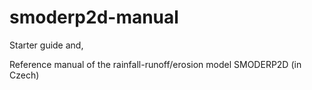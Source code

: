 # smoderp2d-manual
Starter guide and,

Reference manual of the rainfall-runoff/erosion model SMODERP2D (in Czech)

